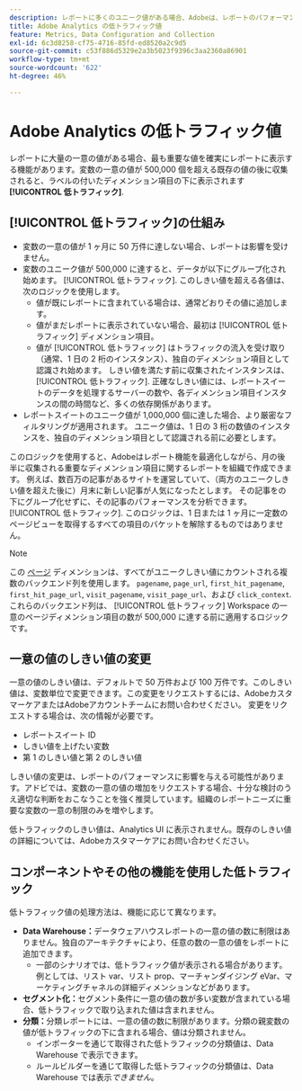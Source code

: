 ```yaml
---
description: レポートに多くのユニーク値がある場合、Adobeは、レポートのパフォーマンスを向上させるために低トラフィックディメンション項目を使用します。
title: Adobe Analytics の低トラフィック値
feature: Metrics, Data Configuration and Collection
exl-id: 6c3d8258-cf75-4716-85fd-ed8520a2c9d5
source-git-commit: c53f886d5329e2a3b5023f9396c3aa2360a86901
workflow-type: tm+mt
source-wordcount: '622'
ht-degree: 46%

---
```


# Adobe Analytics の低トラフィック値

レポートに大量の一意の値がある場合、最も重要な値を確実にレポートに表示する機能があります。変数の一意の値が 500,000 個を超える既存の値の後に収集されると、ラベルの付いたディメンション項目の下に表示されます **[!UICONTROL 低トラフィック]**.

## [!UICONTROL 低トラフィック]の仕組み

* 変数の一意の値が 1 ヶ月に 50 万件に達しない場合、レポートは影響を受けません。
* 変数のユニーク値が 500,000 に達すると、データが以下にグループ化され始めます。 [!UICONTROL 低トラフィック]. このしきい値を超える各値は、次のロジックを使用します。
   * 値が既にレポートに含まれている場合は、通常どおりその値に追加します。
   * 値がまだレポートに表示されていない場合、最初は [!UICONTROL 低トラフィック] ディメンション項目。
   * 値が [!UICONTROL 低トラフィック] はトラフィックの流入を受け取り（通常、1 日の 2 桁のインスタンス）、独自のディメンション項目として認識され始めます。 しきい値を満たす前に収集されたインスタンスは、 [!UICONTROL 低トラフィック]. 正確なしきい値には、レポートスイートのデータを処理するサーバーの数や、各ディメンション項目インスタンスの間の時間など、多くの依存関係があります。
* レポートスイートのユニーク値が 1,000,000 個に達した場合、より厳密なフィルタリングが適用されます。 ユニーク値は、1 日の 3 桁の数値のインスタンスを、独自のディメンション項目として認識される前に必要とします。

このロジックを使用すると、Adobeはレポート機能を最適化しながら、月の後半に収集される重要なディメンション項目に関するレポートを組織で作成できます。 例えば、数百万の記事があるサイトを運営していて、（両方のユニークしきい値を超えた後に）月末に新しい記事が人気になったとします。 その記事をの下にグループ化せずに、その記事のパフォーマンスを分析できます。 [!UICONTROL 低トラフィック]. このロジックは、1 日または 1 ヶ月に一定数のページビューを取得するすべての項目のバケットを解除するものではありません。

>[!NOTE]
>この [ページ](../components/dimensions/page.md) ディメンションは、すべてがユニークしきい値にカウントされる複数のバックエンド列を使用します。 `pagename`, `page_url`, `first_hit_pagename`, `first_hit_page_url`, `visit_pagename`, `visit_page_url`、および `click_context`. これらのバックエンド列は、 [!UICONTROL 低トラフィック] Workspace の一意のページディメンション項目の数が 500,000 に達する前に適用するロジックです。

## 一意の値のしきい値の変更

一意の値のしきい値は、デフォルトで 50 万件および 100 万件です。このしきい値は、変数単位で変更できます。この変更をリクエストするには、AdobeカスタマーケアまたはAdobeアカウントチームにお問い合わせください。 変更をリクエストする場合は、次の情報が必要です。

* レポートスイート ID
* しきい値を上げたい変数
* 第 1 のしきい値と第 2 のしきい値

しきい値の変更は、レポートのパフォーマンスに影響を与える可能性があります。アドビでは、変数の一意の値の増加をリクエストする場合、十分な検討のうえ適切な判断をおこなうことを強く推奨しています。組織のレポートニーズに重要な変数の一意の制限のみを増やします。

低トラフィックのしきい値は、Analytics UI に表示されません。既存のしきい値の詳細については、Adobeカスタマーケアにお問い合わせください。

## コンポーネントやその他の機能を使用した低トラフィック

低トラフィック値の処理方法は、機能に応じて異なります。

* **Data Warehouse：**&#x200B;データウェアハウスレポートの一意の値の数に制限はありません。独自のアーキテクチャにより、任意の数の一意の値をレポートに追加できます。
   * 一部のシナリオでは、低トラフィック値が表示される場合があります。例としては、リスト var、リスト prop、マーチャンダイジング eVar、マーケティングチャネルの詳細ディメンションなどがあります。
* **セグメント化：**&#x200B;セグメント条件に一意の値の数が多い変数が含まれている場合、低トラフィックで取り込まれた値は含まれません。
* **分類：**&#x200B;分類レポートには、一意の値の数に制限があります。分類の親変数の値が低トラフィックの下に含まれる場合、値は分類されません。
   * インポーターを通じて取得された低トラフィックの分類値は、Data Warehouse で表示できます。<!-- AN-115871 -->
   * ルールビルダーを通じて取得した低トラフィックの分類値は、Data Warehouse では表示&#x200B;*できません*。<!-- AN-122872 -->
